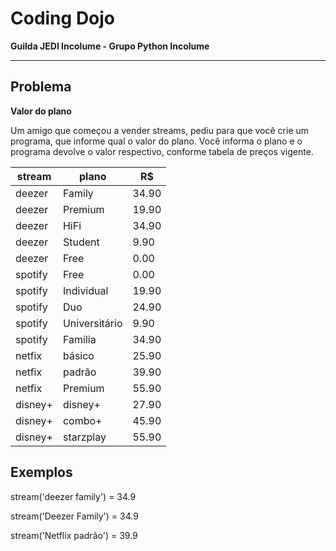 # Coding Dojo

**Guilda JEDI Incolume - Grupo Python Incolume**

---

## Problema

**Valor do plano**

Um amigo que começou a vender streams, pediu para que você crie um programa, que informe qual o valor do plano.
Você informa o plano e o programa
devolve o valor respectivo, conforme tabela de preços vigente.

|stream|plano|R$|
|---|----|----|
|deezer|Family | 34.90|
|deezer|Premium | 19.90|
|deezer|HiFi | 34.90|
|deezer|Student | 9.90|
|deezer|Free | 0.00|
|spotify|Free | 0.00|
|spotify|Individual | 19.90|
|spotify|Duo | 24.90|
|spotify|Universitário | 9.90|
|spotify|Familia| 34.90|
|netfix|básico| 25.90|
|netfix|padrão| 39.90|
|netfix|Premium| 55.90|
|disney+|disney+| 27.90|
|disney+|combo+| 45.90|
|disney+|starzplay| 55.90|



## Exemplos

stream('deezer family') = 34.9

stream('Deezer Family') = 34.9

stream('Netflix padrão') = 39.9
